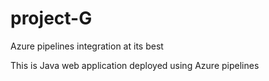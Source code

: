 # project-G
Azure pipelines integration at its best

This is Java web application deployed using Azure pipelines
